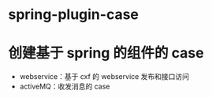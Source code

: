 # spring-plugin-case
# 创建基于 spring 的组件的 case

* webservice：基于 cxf 的 webservice 发布和接口访问
* activeMQ：收发消息的 case
